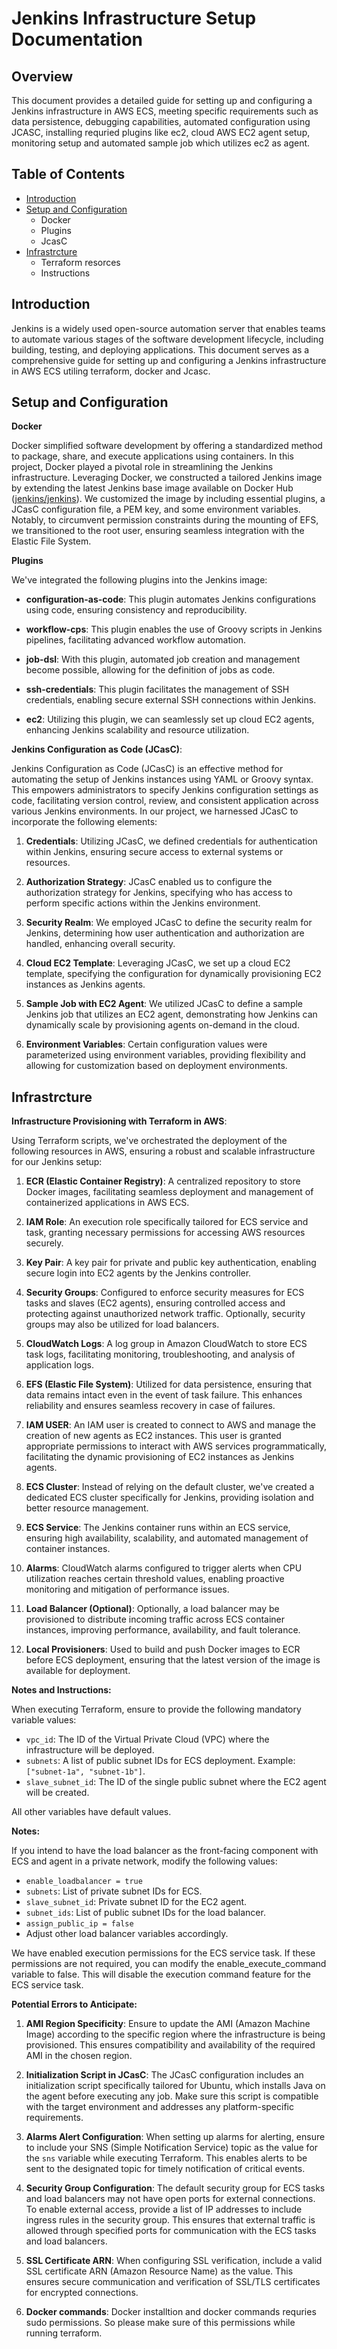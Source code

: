 # Jenkins Infrastructure Setup Documentation

## Overview

This document provides a detailed guide for setting up and configuring a Jenkins infrastructure in AWS ECS, meeting specific requirements such as data persistence, debugging capabilities, automated configuration using JCASC, installing requried plugins like ec2, cloud AWS EC2 agent setup, monitoring setup and automated sample job which utilizes ec2 as agent.

## Table of Contents

- [Introduction](#introduction)
- [Setup and Configuration](#setup-and-configuration)
  - Docker
  - Plugins
  - JcasC
- [Infrastrcture](#infrastrcture)
  - Terraform resorces
  - Instructions
## Introduction

Jenkins is a widely used open-source automation server that enables teams to automate various stages of the software development lifecycle, including building, testing, and deploying applications. This document serves as a comprehensive guide for setting up and configuring a Jenkins infrastructure in AWS ECS utiling  terraform, docker and Jcasc. 

## Setup and Configuration
**Docker**

Docker simplified software development by offering a standardized method to package, share, and execute applications using containers. In this project, Docker played a pivotal role in streamlining the Jenkins infrastructure. Leveraging Docker, we constructed a tailored Jenkins image by extending the latest Jenkins base image available on Docker Hub ([jenkins/jenkins](https://hub.docker.com/r/jenkins/jenkins)). We customized the image by including essential plugins, a JCasC configuration file, a PEM key, and some environment variables. Notably, to circumvent permission constraints during the mounting of EFS, we transitioned to the root user, ensuring seamless integration with the Elastic File System. 

**Plugins**

We've integrated the following plugins into the Jenkins image:

- **configuration-as-code**: This plugin automates Jenkins configurations using code, ensuring consistency and reproducibility.

- **workflow-cps**: This plugin enables the use of Groovy scripts in Jenkins pipelines, facilitating advanced workflow automation.

- **job-dsl**: With this plugin, automated job creation and management become possible, allowing for the definition of jobs as code.

- **ssh-credentials**: This plugin facilitates the management of SSH credentials, enabling secure external SSH connections within Jenkins.

- **ec2**: Utilizing this plugin, we can seamlessly set up cloud EC2 agents, enhancing Jenkins scalability and resource utilization.

**Jenkins Configuration as Code (JCasC)**:

Jenkins Configuration as Code (JCasC) is an effective method for automating the setup of Jenkins instances using YAML or Groovy syntax. This empowers administrators to specify Jenkins configuration settings as code, facilitating version control, review, and consistent application across various Jenkins environments. In our project, we harnessed JCasC to incorporate the following elements:

1. **Credentials**: Utilizing JCasC, we defined credentials for authentication within Jenkins, ensuring secure access to external systems or resources.

2. **Authorization Strategy**: JCasC enabled us to configure the authorization strategy for Jenkins, specifying who has access to perform specific actions within the Jenkins environment.

3. **Security Realm**: We employed JCasC to define the security realm for Jenkins, determining how user authentication and authorization are handled, enhancing overall security.

4. **Cloud EC2 Template**: Leveraging JCasC, we set up a cloud EC2 template, specifying the configuration for dynamically provisioning EC2 instances as Jenkins agents.

5. **Sample Job with EC2 Agent**: We utilized JCasC to define a sample Jenkins job that utilizes an EC2 agent, demonstrating how Jenkins can dynamically scale by provisioning agents on-demand in the cloud.

6. **Environment Variables**: Certain configuration values were parameterized using environment variables, providing flexibility and allowing for customization based on deployment environments.

## Infrastrcture
**Infrastructure Provisioning with Terraform in AWS**:

Using Terraform scripts, we've orchestrated the deployment of the following resources in AWS, ensuring a robust and scalable infrastructure for our Jenkins setup:

1. **ECR (Elastic Container Registry)**: A centralized repository to store Docker images, facilitating seamless deployment and management of containerized applications in AWS ECS.

2. **IAM Role**: An execution role specifically tailored for ECS service and task, granting necessary permissions for accessing AWS resources securely.

3. **Key Pair**: A key pair for private and public key authentication, enabling secure login into EC2 agents by the Jenkins controller.

4. **Security Groups**: Configured to enforce security measures for ECS tasks and slaves (EC2 agents), ensuring controlled access and protecting against unauthorized network traffic. Optionally, security groups may also be utilized for load balancers.

5. **CloudWatch Logs**: A log group in Amazon CloudWatch to store ECS task logs, facilitating monitoring, troubleshooting, and analysis of application logs.

6. **EFS (Elastic File System)**: Utilized for data persistence, ensuring that data remains intact even in the event of task failure. This enhances reliability and ensures seamless recovery in case of failures.

7. **IAM USER**: An IAM user is created to connect to AWS and manage the creation of new agents as EC2 instances. This user is granted appropriate permissions to interact with AWS services programmatically, facilitating the dynamic provisioning of EC2 instances as Jenkins agents.

8. **ECS Cluster**: Instead of relying on the default cluster, we've created a dedicated ECS cluster specifically for Jenkins, providing isolation and better resource management.

9. **ECS Service**: The Jenkins container runs within an ECS service, ensuring high availability, scalability, and automated management of container instances.

10. **Alarms**: CloudWatch alarms configured to trigger alerts when CPU utilization reaches certain threshold values, enabling proactive monitoring and mitigation of performance issues.

11. **Load Balancer (Optional)**: Optionally, a load balancer may be provisioned to distribute incoming traffic across ECS container instances, improving performance, availability, and fault tolerance.

12. **Local Provisioners**: Used to build and push Docker images to ECR before ECS deployment, ensuring that the latest version of the image is available for deployment.
    
**Notes and Instructions:**

When executing Terraform, ensure to provide the following mandatory variable values:

- `vpc_id`: The ID of the Virtual Private Cloud (VPC) where the infrastructure will be deployed.
- `subnets`: A list of public subnet IDs for ECS deployment. Example: `["subnet-1a", "subnet-1b"]`.
- `slave_subnet_id`: The ID of the single public subnet where the EC2 agent will be created.

All other variables have default values.

**Notes:**

If you intend to have the load balancer as the front-facing component with ECS and agent in a private network, modify the following values:

- `enable_loadbalancer = true`
- `subnets`: List of private subnet IDs for ECS.
- `slave_subnet_id`: Private subnet ID for the EC2 agent.
- `subnet_ids`: List of public subnet IDs for the load balancer.
- `assign_public_ip = false`
- Adjust other load balancer variables accordingly.

We have enabled execution permissions for the ECS service task. If these permissions are not required, you can modify the enable_execute_command variable to false. This will disable the execution command feature for the ECS service task.

**Potential Errors to Anticipate:**

1. **AMI Region Specificity**: Ensure to update the AMI (Amazon Machine Image) according to the specific region where the infrastructure is being provisioned. This ensures compatibility and availability of the required AMI in the chosen region.

2. **Initialization Script in JCasC**: The JCasC configuration includes an initialization script specifically tailored for Ubuntu, which installs Java on the agent before executing any job. Make sure this script is compatible with the target environment and addresses any platform-specific requirements.

3. **Alarms Alert Configuration**: When setting up alarms for alerting, ensure to include your SNS (Simple Notification Service) topic as the value for the `sns` variable while executing Terraform. This enables alerts to be sent to the designated topic for timely notification of critical events.

4. **Security Group Configuration**: The default security group for ECS tasks and load balancers may not have open ports for external connections. To enable external access, provide a list of IP addresses to include ingress rules in the security group. This ensures that external traffic is allowed through specified ports for communication with the ECS tasks and load balancers.

5. **SSL Certificate ARN**: When configuring SSL verification, include a valid SSL certificate ARN (Amazon Resource Name) as the value. This ensures secure communication and verification of SSL/TLS certificates for encrypted connections.
6. **Docker commands**: Docker installtion and docker commands requries sudo permissions. So please make sure of this permissions while running terraform.
